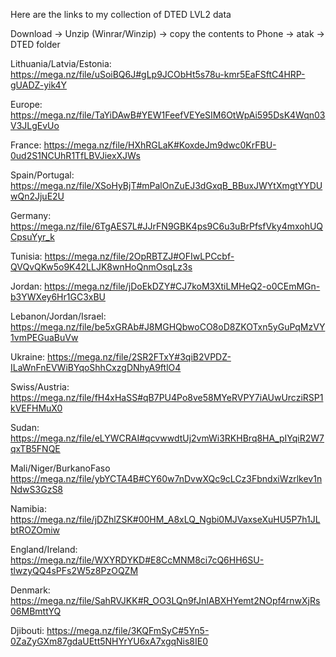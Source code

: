 Here are the links to my collection of DTED LVL2 data

Download -> Unzip (Winrar/Winzip) -> copy the contents to Phone -> atak -> DTED folder


Lithuania/Latvia/Estonia:  https://mega.nz/file/uSoiBQ6J#gLp9JCObHt5s78u-kmr5EaFSftC4HRP-gUADZ-yik4Y

Europe:                    https://mega.nz/file/TaYiDAwB#YEW1FeefVEYeSIM6OtWpAi595DsK4Wqn03V3JLgEvUo

France:                    https://mega.nz/file/HXhRGLaK#KoxdeJm9dwc0KrFBU-0ud2S1NCUhR1TfLBVJiexXJWs

Spain/Portugal:            https://mega.nz/file/XSoHyBjT#mPalOnZuEJ3dGxqB_BBuxJWYtXmgtYYDUwQn2JjuE2U

Germany:                   https://mega.nz/file/6TgAES7L#JJrFN9GBK4ps9C6u3uBrPfsfVky4mxohUQCpsuYyr_k

Tunisia:                   https://mega.nz/file/2OpRBTZJ#OFIwLPCcbf-QVQvQKw5o9K42LLJK8wnHoQnmOsqLz3s

Jordan:                    https://mega.nz/file/jDoEkDZY#CJ7koM3XtiLMHeQ2-o0CEmMGn-b3YWXey6Hr1GC3xBU

Lebanon/Jordan/Israel:     https://mega.nz/file/be5xGRAb#J8MGHQbwoCO8oD8ZKOTxn5yGuPqMzVY1vmPEGuaBuVw

Ukraine:                   https://mega.nz/file/2SR2FTxY#3qiB2VPDZ-ILaWnFnEVWiBYqoShhCxzgDNhyA9ftlO4

Swiss/Austria:             https://mega.nz/file/fH4xHaSS#qB7PU4Po8ve58MYeRVPY7iAUwUrcziRSP1kVEFHMuX0

Sudan:                     https://mega.nz/file/eLYWCRAI#qcvwwdtUj2vmWi3RKHBrq8HA_pIYqiR2W7qxTB5FNQE

Mali/Niger/BurkanoFaso     https://mega.nz/file/ybYCTA4B#CY60w7nDvwXQc9cLCz3FbndxiWzrlkev1nNdwS3GzS8

Namibia:                  https://mega.nz/file/jDZhlZSK#00HM_A8xLQ_Ngbi0MJVaxseXuHU5P7h1JLbtROZOmiw

England/Ireland:          https://mega.nz/file/WXYRDYKD#E8CcMNM8ci7cQ6HH6SU-tlwzyQQ4sPFs2W5z8PzOQZM

Denmark:                  https://mega.nz/file/SahRVJKK#R_OO3LQn9fJnIABXHYemt2NOpf4rnwXjRs06MBmttYQ

Djibouti:                 https://mega.nz/file/3KQFmSyC#5Yn5-0ZaZyGXm87gdaUEtt5NHYrYU6xA7xgqNis8IE0

